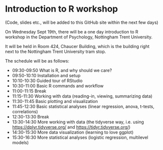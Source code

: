 # Introduction to R workshop

(Code, slides etc., will be added to this GitHub site within the next few days)

On Wednesday Sept 19th, there will be a one day introduction to R workshop in the Department of Psychology, Nottingham Trent University. 

It will be held in Room 424, Chaucer Building, which is the building right next to the Nottingham Trent University tram stop.

The schedule will be as follows:

- 09:30-09:50 What is R, and why should we care?
- 09:50-10:10 Installation and setup 
- 10:10-10:30 Guided tour of RStudio 
- 10:30-11:00 Basic R commands and workflow 
- 11:00-11:15 Break
- 11:15-11:30 Working with data (reading-in, viewing, summarizing data)
- 11:30-11:45 Basic plotting and visualization
- 11:45-12:30 Basic statistical analyses (linear regression, anova, t-tests, correlations)
- 12:30-13:30 Break
- 13:30-14:30 More working with data (the tidyverse way, i.e. using https://dplyr.tidyverse.org/ and https://tidyr.tidyverse.org/) 
- 14:30-15:30 More data visualization (learning to love ggplot)
- 15:30-16:30 More statistical analyses (logistic regression, multilevel models)
